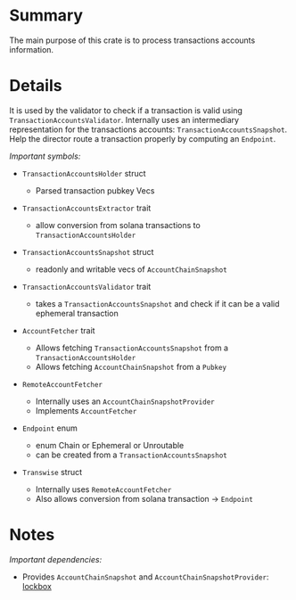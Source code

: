 
# Summary

The main purpose of this crate is to process transactions accounts information.

# Details

It is used by the validator to check if a transaction is valid using `TransactionAccountsValidator`.
Internally uses an intermediary representation for the transactions accounts: `TransactionAccountsSnapshot`.
Help the director route a transaction properly by computing an `Endpoint`.

*Important symbols:*

- `TransactionAccountsHolder` struct
  - Parsed transaction pubkey Vecs

- `TransactionAccountsExtractor` trait
  - allow conversion from solana transactions to `TransactionAccountsHolder`

- `TransactionAccountsSnapshot` struct
  - readonly and writable vecs of `AccountChainSnapshot`

- `TransactionAccountsValidator` trait
  - takes a `TransactionAccountsSnapshot` and check if it can be a valid ephemeral transaction

- `AccountFetcher` trait
  - Allows fetching `TransactionAccountsSnapshot` from a `TransactionAccountsHolder`
  - Allows fetching `AccountChainSnapshot` from a `Pubkey`

- `RemoteAccountFetcher`
  - Internally uses an `AccountChainSnapshotProvider`
  - Implements `AccountFetcher`

- `Endpoint` enum
  - enum Chain or Ephemeral or Unroutable
  - can be created from a `TransactionAccountsSnapshot`

- `Transwise` struct
  - Internally uses `RemoteAccountFetcher`
  - Also allows conversion from solana transaction -> `Endpoint`

# Notes

*Important dependencies:*

- Provides `AccountChainSnapshot` and `AccountChainSnapshotProvider`: [lockbox](../lockbox/README.md)
